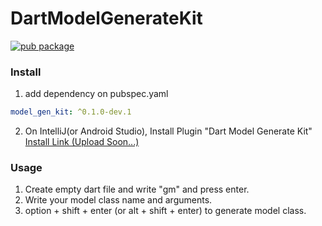 # DartModelGenerateKit

[![pub package](https://img.shields.io/pub/v/view_model_kit.svg?color=4285F4)](https://pub.dev/packages/model_gen_kit)

### Install
1. add dependency on pubspec.yaml

```yaml
model_gen_kit: ^0.1.0-dev.1
```

2.  On IntelliJ(or Android Studio), Install Plugin "Dart Model Generate Kit" [Install Link (Upload Soon...)](https://github.com/note11g/DartModelGenerateKit)

### Usage
1. Create empty dart file and write "gm" and press enter.
2. Write your model class name and arguments.
3. option + shift + enter (or alt + shift + enter) to generate model class.
